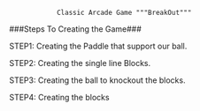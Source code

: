 				Classic Arcade Game """BreakOut"""
				
###Steps To Creating the Game###

STEP1: Creating the Paddle that support our ball.

STEP2: Creating the single line Blocks.

STEP3: Creating the ball to knockout the blocks.

STEP4: Creating the blocks 

